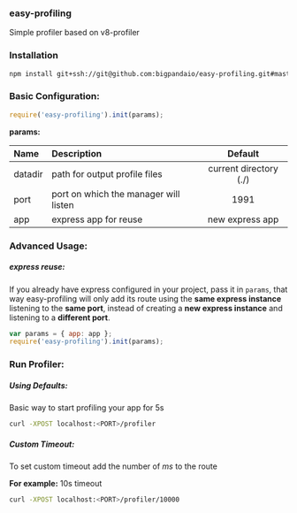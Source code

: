 ### easy-profiling

Simple profiler based on v8-profiler

### Installation

``` bash
npm install git+ssh://git@github.com:bigpandaio/easy-profiling.git#master
```

### Basic Configuration:

```javascript
require('easy-profiling').init(params);
```

__params:__

| Name          | Description           | Default  |
| :------------ |:-------------| :-----:|
| datadir       | path for output profile files | current directory (./) |
| port          | port on which the manager will listen | 1991 |
| app           | express app for reuse | new express app |

### Advanced Usage:
##### express reuse:
If you already have express configured in your project, pass it in `params`, that way easy-profiling will only add its route using the __same express instance__ listening to the __same port__, instead of creating a __new express instance__ and listening to a __different port__.
```javascript
var params = { app: app };
require('easy-profiling').init(params);
```

### Run Profiler:
##### Using Defaults:
Basic way to start profiling your app for 5s
```bash 
curl -XPOST localhost:<PORT>/profiler
```
##### Custom Timeout:
To set custom timeout add the number of _ms_ to the route

__For example:__
10s timeout
```bash 
curl -XPOST localhost:<PORT>/profiler/10000
```

